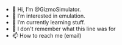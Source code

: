 - 👋 Hi, I’m @GizmoSimulator.
- 👀 I’m interested in emulation.
- 🌱 I’m currently learning stuff.
- 💞️ I don't remember what this line was for
- 📫 How to reach me (email)

<!---
GizmoSimulator/GizmoSimulator is a ✨ special ✨ repository because its `README.md` (this file) appears on your GitHub profile.
You can click the Preview link to take a look at your changes.
--->

